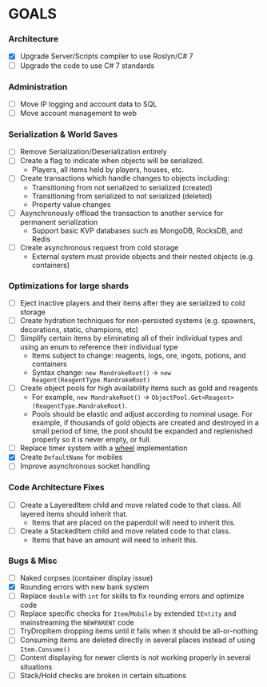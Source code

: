 # GOALS

### Architecture
- [x] Upgrade Server/Scripts compiler to use Roslyn/C# 7
- [ ] Upgrade the code to use C# 7 standards

### Administration
- [ ] Move IP logging and account data to SQL
- [ ] Move account management to web

### Serialization & World Saves
- [ ] Remove Serialization/Deserialization entirely
- [ ] Create a flag to indicate when objects will be serialized.
  * Players, all items held by players, houses, etc.
- [ ] Create transactions which handle changes to objects including:
  * Transitioning from not serialized to serialized (created)
  * Transitioning from serialized to not serialized (deleted)
  * Property value changes
- [ ] Asynchronously offload the transaction to another service for permanent serialization
  * Support basic KVP databases such as MongoDB, RocksDB, and Redis
- [ ] Create asynchronous request from cold storage
    * External system must provide objects and their nested objects (e.g. containers)

### Optimizations for large shards
- [ ] Eject inactive players and their items after they are serialized to cold storage
- [ ] Create hydration techniques for non-persisted systems (e.g. spawners, decorations, static, champions, etc)
- [ ] Simplify certain items by eliminating all of their individual types and using an enum to reference their individual type
  * Items subject to change: reagents, logs, ore, ingots, potions, and containers
  * Syntax change: `new MandrakeRoot()` -> `new Reagent(ReagentType.MandrakeRoot)`
- [ ] Create object pools for high availability items such as gold and reagents
  * For example, `new MandrakeRoot()` -> `ObjectPool.Get<Reagent>(ReagentType.MandrakeRoot)`.
  * Pools should be elastic and adjust according to nominal usage. For example, if thousands of gold objects are created and destroyed in a small period of time, the pool should be expanded and replenished properly so it is never empty, or full.
- [ ] Replace timer system with a [wheel](https://github.com/runuo/runuo/pull/42) implementation
- [X] Create `DefaultName` for mobiles
- [ ] Improve asynchronous socket handling

### Code Architecture Fixes
- [ ] Create a LayeredItem child and move related code to that class. All layered items should inherit that.
  * Items that are placed on the paperdoll will need to inherit this.
- [ ] Create a StackedItem child and move related code to that class.
  * Items that have an amount will need to inherit this.

### Bugs & Misc
- [ ] Naked corpses (container display issue)
- [X] Rounding errors with new bank system
- [ ] Replace `double` with `int` for skills to fix rounding errors and optimize code
- [ ] Replace specific checks for `Item`/`Mobile` by extended `IEntity` and mainstreaming the `NEWPARENT` code
- [ ] TryDropItem dropping items until it fails when it should be all-or-nothing
- [ ] Consuming items are deleted directly in several places instead of using `Item.Consume()`
- [ ] Content displaying for newer clients is not working properly in several situations
- [ ] Stack/Hold checks are broken in certain situations
